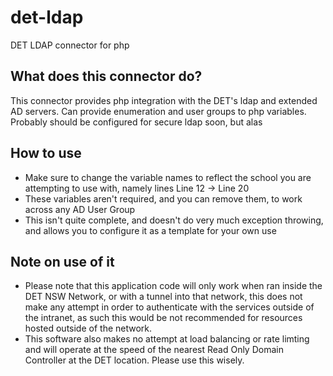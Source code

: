 # det-ldap
DET LDAP connector for php
## What does this connector do?
This connector provides php integration with the DET's ldap and extended AD servers. Can provide enumeration and user groups to php variables. Probably should be configured for secure ldap soon, but alas
## How to use
- Make sure to change the variable names to reflect the school you are attempting to use with, namely lines Line 12 -> Line 20
- These variables aren't required, and you can remove them, to work across any AD User Group
- This isn't quite complete, and doesn't do very much exception throwing, and allows you to configure it as a template for your own use

## Note on use of it
+ Please note that this application code will only work when ran inside the DET NSW Network, or with a tunnel into that network, this does not make any attempt in order to authenticate with the services outside of the intranet, as such this would be not recommended for resources hosted outside of the network.
+ This software also makes no attempt at load balancing or rate limting and will operate at the speed of the nearest Read Only Domain Controller at the DET location. Please use this wisely.

